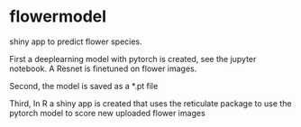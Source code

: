 # flowermodel
shiny app to predict flower species.

First a deeplearning model with pytorch is created, see the jupyter notebook. A Resnet is finetuned on flower images.

Second, the model is saved as a *.pt file

Third, In R a shiny app is created that uses the reticulate package to use the pytorch model to score new uploaded flower images
